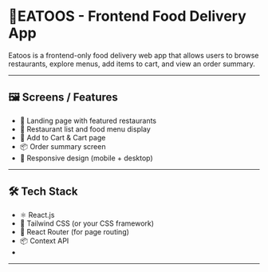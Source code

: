 


# 🍔EATOOS - Frontend Food Delivery App

 Eatoos is a frontend-only food delivery web app that allows users to browse restaurants, explore menus, add items to cart, and view an order summary.

---

## 🖼️ Screens / Features

- 👋 Landing page with featured restaurants
- 🏬 Restaurant list and food menu display
- 🛒 Add to Cart & Cart page
- 📦 Order summary screen
- 📱 Responsive design (mobile + desktop)

---

## 🛠️ Tech Stack

- ⚛️ React.js
- 💨 Tailwind CSS (or your CSS framework)
- 🔄 React Router (for page routing)
- 📦 Context API 
-

---



